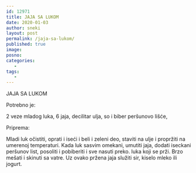 ```yaml
---
id: 12971
title: JAJA SA LUKOM
date: 2020-01-03
author: sneki
layout: post
permalink: /jaja-sa-lukom/
published: true
image: 
posno: 
categories:
   -
tags:
   -
---
```

JAJA SA LUKOM

Potrebno je:

2 veze mladog luka, 
6 jaja, 
decilitar ulja, 
so i biber
peršunovo lišće,

Priprema:

Mladi luk očistiti, oprati i iseći i beli i zeleni
deo, staviti na ulje i propržiti na umerenoj temperaturi.
Kada luk sasvim omekani, umutiti jaja, dodati iseckani
peršunov list, posoliti i pobiberiti i sve nasuti preko.
luka koji se prži. Brzo mešati i skinuti sa vatre. Uz
ovako pržena jaja služiti sir, kiselo mleko ili jogurt.

  


